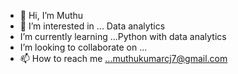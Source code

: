 - 👋 Hi, I’m Muthu
- 👀 I’m interested in ... Data analytics
-  I’m currently learning ...Python with data analytics
-  I’m looking to collaborate on ...
- 📫 How to reach me ...muthukumarcj7@gmail.com



<!---
Muthu-78/Muthu-78 is a ✨ special ✨ repository because its `README.md` (this file) appears on your GitHub profile.
You can click the Preview link to take a look at your changes.
--->
